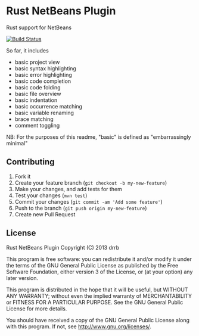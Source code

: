 # Rust NetBeans Plugin

Rust support for NetBeans

[![Build Status](https://travis-ci.org/drrb/rust-netbeans.png?branch=master)](https://travis-ci.org/drrb/rust-netbeans)

So far, it includes

* basic project view
* basic syntax highlighting
* basic error highlighting
* basic code completion
* basic code folding
* basic file overview
* basic indentation
* basic occurrence matching
* basic variable renaming
* brace matching
* comment toggling

NB: For the purposes of this readme, "basic" is defined as "embarrassingly minimal"

## Contributing

1. Fork it
2. Create your feature branch (`git checkout -b my-new-feature`)
3. Make your changes, and add tests for them
4. Test your changes (`mvn test`)
5. Commit your changes (`git commit -am 'Add some feature'`)
6. Push to the branch (`git push origin my-new-feature`)
7. Create new Pull Request

## License

Rust NetBeans Plugin
Copyright (C) 2013 drrb

This program is free software: you can redistribute it and/or modify
it under the terms of the GNU General Public License as published by
the Free Software Foundation, either version 3 of the License, or
(at your option) any later version.

This program is distributed in the hope that it will be useful,
but WITHOUT ANY WARRANTY; without even the implied warranty of
MERCHANTABILITY or FITNESS FOR A PARTICULAR PURPOSE.  See the
GNU General Public License for more details.

You should have received a copy of the GNU General Public License
along with this program.  If not, see <http://www.gnu.org/licenses/>.
